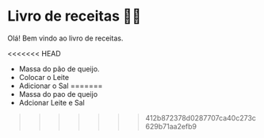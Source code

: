 # Livro de receitas :man_cook:

Olá! Bem vindo ao livro de receitas.

<<<<<<< HEAD
- Massa do pão de queijo.
- Colocar o Leite
- Adicionar o Sal
=======
- Massa do pao de queijo
- Adcionar Leite e Sal
>>>>>>> 412b872378d0287707ca40c273c629b71aa2efb9
